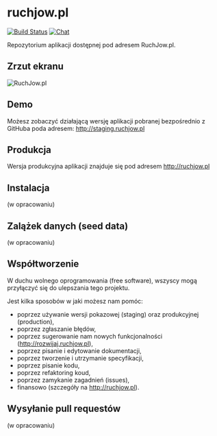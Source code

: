 # ruchjow.pl

[![Build Status](https://codeship.com/projects/b3a099c0-f3c9-0132-2194-16cf317d1634/status?branch=develop)](https://codeship.com/projects/85479)
[![Chat](https://badges.gitter.im/ruchjowpl/ruchjowpl.svg)](https://gitter.im/ruchjowpl)


Repozytorium aplikacji dostępnej pod adresem RuchJow.pl.

## Zrzut ekranu
![RuchJow.pl](https://dl.dropboxusercontent.com/u/22932289/ruchjowpl-screenshot.png)

## Demo
Możesz zobaczyć działającą wersję aplikacji pobranej bezpośrednio z GitHuba poda adresem: http://staging.ruchjow.pl

## Produkcja
Wersja produkcyjna aplikacji znajduje się pod adresem http://ruchjow.pl

## Instalacja
(w opracowaniu)

## Zalążek danych (seed data)
(w opracowaniu)

## Współtworzenie

W duchu wolnego oprogramowania (free software), wszyscy mogą przyłączyć się do ulepszania tego projektu.

Jest kilka sposobów w jaki możesz nam pomóc:
* poprzez używanie wersji pokazowej (staging) oraz produkcyjnej (production),
* poprzez zgłaszanie błędów,
* poprzez sugerowanie nam nowych funkcjonalności (http://rozwijaj.ruchjow.pl),
* poprzez pisanie i edytowanie dokumentacji,
* poprzez tworzenie i utrzymanie specyfikacji,
* poprzez pisanie kodu,
* poprzez refaktoring koud,
* poprzez zamykanie zagadnień (issues),
* finansowo (szczegóły na http://ruchjow.pl).


## Wysyłanie pull requestów
(w opracowaniu)
